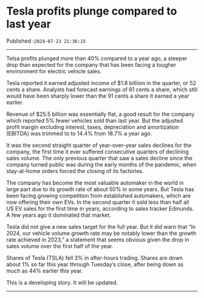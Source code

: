 # Tesla profits plunge compared to last year

Published :`2024-07-23 21:36:15`

---

Telsa profits plunged more than 40% compared to a year ago, a steeper drop than expected for the company that has been facing a tougher environment for electric vehicle sales.

Tesla reported it earned adjusted income of $1.8 billiion in the quarter, or 52 cents a share. Analysts had forecast earnings of 61 cents a share, which still would have been sharply lower than the 91 cents a share it earned a year earlier.

Revenue of $25.5 billion was essentially flat, a good result for the company which reported 5% fewer vehicles sold than last year. But the adjusted profit margin excluding interest, taxes, depreciation and amortization (EBITDA) was trimmed to to 14.4% from 18.7% a year ago.

It was the second straight quarter of year-over-year sales declines for the company, the first time it ever suffered consecutive quarters of declining sales volume. The only previous quarter that saw a sales decline since the company turned public was during the early months of the pandemic, when stay-at-home orders forced the closing of its factories.

The company has become the most valuable automaker in the world in large part due to its growth rate of about 50% in some years. But Tesla has been facing growing competition from established automakers, which are now offering their own EVs. In the second quarter it sold less than half all US EV sales for the first time in years, according to sales tracker Edmunds. A few years ago it dominated that market.

Tesla did not give a new sales target for the full year. But it did warn that “In 2024, our vehicle volume growth rate may be notably lower than the growth rate achieved in 2023,” a statement that seems obvious given the drop in sales volume over the first half of the year.

Shares of Tesla (TSLA) fell 3% in after-hours trading. Shares are down about 1% so far this year through Tuesday’s close, after being down as much as 44% earlier this year.

This is a developing story. It will be updated.

---

